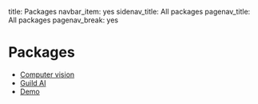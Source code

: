 title: Packages
navbar_item: yes
sidenav_title: All packages
pagenav_title: All packages
pagenav_break: yes

# Packages

- [Computer vision](category:/packages/#cv)
- [Guild AI](category:/packages/#guild)
- [Demo](category:/packages/#demo)
